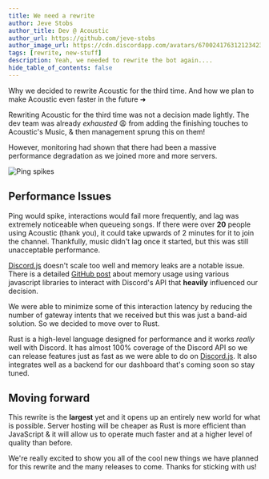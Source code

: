 ```yaml
---
title: We need a rewrite
author: Jeve Stobs
author_title: Dev @ Acoustic
author_url: https://github.com/jeve-stobs
author_image_url: https://cdn.discordapp.com/avatars/670024176312123423/0ad8dee53263af0b68af1d7ea7132238.png?size=4096
tags: [rewrite, new-stuff]
description: Yeah, we needed to rewrite the bot again....
hide_table_of_contents: false
---
```


Why we decided to rewrite Acoustic for the third time. And how we plan to make Acoustic even faster in the future ➜

<!--truncate-->

Rewriting Acoustic for the third time was not a decision made lightly.
The dev team was already _exhausted_ 😩 from adding the finishing touches to Acoustic's Music, & then management sprung this on them!

However, monitoring had shown that there had been a massive performance degradation as we joined more and more servers.

![Ping spikes](https://media.discordapp.net/attachments/873598906884313108/873598926018715708/ping-spikes.png?size=512)

## Performance Issues

Ping would spike, interactions would fail more frequently, and lag was extremely noticeable when queueing songs.
If there were over **20** people using Acoustic (thank you), it could take upwards of 2 minutes for it to join the channel.
Thankfully, music didn't lag once it started, but this was still unacceptable performance.

[Discord.js](https://github.com/discordjs/discord.js/) doesn't scale too well and memory leaks are a notable issue.
There is a detailed [GitHub post](https://github.com/skillz4killz/dapi-bench#memory-management) about memory usage using various javascript libraries to interact with Discord's API that **heavily** influenced our decision.

We were able to minimize some of this interaction latency by reducing the number of gateway intents that we received but this was just a band-aid solution. So we decided to move over to Rust.

Rust is a high-level language designed for performance and it works _really_ well with Discord. It has almost 100% coverage of the Discord API so we can release features just as fast as we were able to do on [Discord.js](https://github.com/discordjs/discord.js/). It also integrates well as a backend for our dashboard that's coming soon so stay tuned.

## Moving forward

This rewrite is the **largest** yet and it opens up an entirely new world for what is possible. Server hosting will be cheaper as Rust is more efficient than JavaScript & it will allow us to operate much faster and at a higher level of quality than before.

We're really excited to show you all of the cool new things we have planned for this rewrite and the many releases to come.
Thanks for sticking with us!

